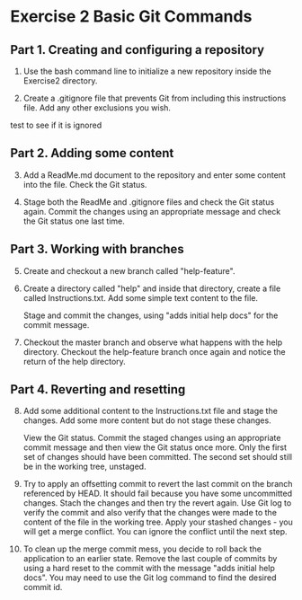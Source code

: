 Exercise 2 Basic Git Commands
=============================

## Part 1. Creating and configuring a repository

1. Use the bash command line to initialize a new repository inside 
	the Exercise2 directory.

2. Create a .gitignore file that prevents Git from including
	this instructions file. Add any other exclusions you wish.

test to see if it is ignored 
## Part 2. Adding some content

3. Add a ReadMe.md document to the repository and enter some content
	into the file. Check the Git status.
	
4. Stage both the ReadMe and .gitignore files and check the Git 
	status again. Commit the changes using an appropriate message 
	and check the Git status one last time.


## Part 3. Working with branches

5. Create and checkout a new branch called "help-feature".

6. Create a directory called "help" and inside that directory, create
	a file called Instructions.txt. Add some simple text content to
	the file.

	Stage and commit the changes, using "adds initial help docs" 
	for the commit message.

7. Checkout the master branch and observe what happens with the
	help directory. Checkout the help-feature branch once again
	and notice the return of the help directory.


## Part 4. Reverting and resetting

8. Add some additional content to the Instructions.txt file
	and stage the changes. Add some more content but do not stage
	these changes.

	View the Git status. Commit the staged changes using an appropriate
	commit message and then view the Git status once more. Only the
	first set of changes should have been committed. The second set
	should still be in the working tree, unstaged.

9. Try to apply an offsetting commit to revert the last commit on the branch
	referenced by HEAD. It should fail because you have some uncommitted changes.
	Stach the changes and then try the revert again. Use Git log to verify the 
	commit and also verify that the changes were made to the content of the file 
	in the working tree. Apply your stashed changes - you will get a merge conflict.
	You can ignore the conflict until the next step.

10. To clean up the merge commit mess, you decide to roll back the application
	to an earlier state. Remove the last couple of commits by using a hard reset
	to the commit with the message "adds initial help docs". You may need
	to use the Git log command to find the desired commit id.
